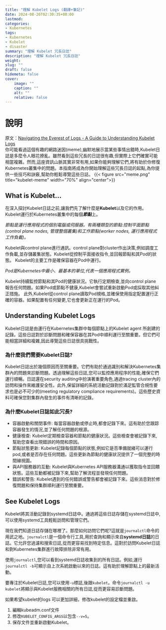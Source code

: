```yaml
---
title: "理解 Kubelet Logs (翻譯+筆記)"
date: 2024-08-26T02:30:35+08:00
lastmod: 
categories: 
- Kubernetes
tags: 
- Kubernetes
- Kubelet
- disaster
summary: "理解 Kubelet 冗長日誌"
description: "理解 Kubelet 冗長日誌" 
weight: 
slug: ""
draft: false 
hidemeta: false
cover:
    image: "" 
    caption: ""
    alt: ""
    relative: false
---
```

# 說明
原文：[Navigating the Everest of Logs \- A Guide to Understanding Kubelet Logs](https://kodekloud.com/blog/navigating-the-everest-of-logs-a-guide-to-understanding-kubelet-logs/?utm\_source=udemy\&utm\_medium=email\&utm\_campaign=educational-email)  
你可能看過這個有趣的網路迷因(meme),幽默地展示當某些事情出錯時,Kubelet日誌是多麼令人眼花撩亂。雖然看到這些冗長的日誌很有趣,但實際上它們確實可能相當複雜。然而,這座資訊山脈其實非常有用,如果你能夠理解它們,將有助於你修復Kubernetes叢集中的問題。本指南將成為你開始理解這些冗長日誌的起點,為你提供一些技巧和訣竅,幫助你輕鬆導覽這些日誌。
{{< figure  src="meme.png" title="kubelet-meme" width="70%" align="center">}}

## What is Kubelet…

在深入探討Kubelet日誌之前,讓我們先了解什麼是**Kubelet**以及它的作用。Kubelet運行於Kubernetes叢集中的每個***節點***上。 

*節點是運行應用程式的個別電腦或伺服器。有兩種類型的節點:控制平面節點(control plane nodes, 管理整個叢集)和工作節點(worker nodes, 運行應用程式工作負載)。*

Kubelet與control plane進行通訊。control plane對cluster作出決策,例如調度工作負載,並存儲叢集狀態。Kubelet從控制平面接收指令,並回報節點和其Pod的狀態。 Kubelet的主要工作是確保容器在Pod中運行。 

*Pod是Kubernetes中最小、最基本的單位,代表一個應用程式實例。* 

Kubelet持續監控節點和其Pod的健康狀況。它執行定期檢查,並向control plane 報告任何問題。如果Pod或節點不健康,Kubelet會嘗試重新啟動Pod或採取其他糾正措施。 此外,Kubelet從control plane讀取Pod規格,並確保使用指定配置運行正確的容器。如果配置有任何變更,它也會更新正在運行的Pod。

## Understanding Kubelet Logs

Kubelet日誌是由運行在Kubernetes集群中每個節點上的Kubelet agent 所創建的記錄。這些日誌對於診斷問題和確保容器在其Pod中順利運行至關重要。但它們可能相當詳細和複雜,因此導覽這些日誌很具挑戰性。

### 為什麼我們需要Kubelet日誌?

Kubelet日誌出於幾個原因而至關重要。它們有助於通過識別和解決Kubernetes集群內的問題來診斷問題。透過理解這些日誌,您可以監控應用程序的性能,確保它們運行順暢。日誌還在security auditing中扮演著重要角色,通過tracing cluster內的訪問和操作來維護安全性。此外,保留詳細的系統活動記錄對於滿足監管合規性要求也是必不可少的(meeting regulatory compliance requirements)。這些歷史資料可確保您對集群內發生的事件有清晰的記錄。

### 為什麼Kubelet日誌如此冗長?

* 容器啟動和關閉事件: 每當容器啟動或停止時,都會記錄下來。這有助於您跟踪容器發生的情況,並了解任何問題的根源。  
* 健康檢查: Kubelet定期檢查容器和節點的健康狀況。這些檢查會被記錄下來,幫助您查看出現錯誤的時間和原因。  
* 節點狀態更新: Kubelet記錄每個節點的狀態,例如它是否準備就緒可以運行pod,或者是否存在任何問題。這些更新為節點的健康狀況提供了一個完整的時間線視圖。  
* 與API服務器的互動: Kubelet與Kubernetes API服務器溝通以獲取指令並回饋狀態。這些互動都被記錄下來,幫助了解流程並發現任何問題。  
* 錯誤和警告: Kubelet遇到的任何錯誤或警告都會被記錄下來。這些消息對於修復問題和保持集群順利運行至關重要。

## See Kubelet Logs

Kubelet將其活動記錄到systemd日誌中。通過將這些日誌存儲在systemd日誌中,可以使用systemd工具輕鬆訪問和管理它們。

現在我們知道日誌存儲在哪裡了。那麼如何訪問它們呢?這就是`journalctl`命令的用武之地。`journalctl`是一個命令行工具,用於查詢和顯示來自**systemd日誌**的日誌。它允許您過濾和搜索日誌,從而更容易找到特定信息。這對於訪問Kubelet日誌和對Kubernetes集群進行故障排除非常有用。

使用`journalctl`,您可以看到systemd日誌收集到的所有日誌。例如,運行`journalctl -b`可顯示自上次系統啟動以來的日誌。這有助於理解節點上的最新活動。

要專注於Kubelet日誌,您可以使用`-u`標誌,後跟`kubelet`。命令`journalctl -u kubelet`將顯示與Kubelet服務相關的所有日誌,從而更容易診斷問題。

如果希望kubelet的logs 可以更加詳細，修改kubelet的設定檔並重啟。

1. 編輯kubeadm.conf文件   
2. 修改`KUBELET_CONFIG_ARGS`以包含`--v=5`。  
3. 保存文件並重新啟動Kubelet。